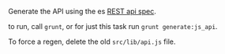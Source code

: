 Generate the API using the es [REST api spec](https://github.com/elasticsearch/elasticsearch-rest-api-spec).

to run, call `grunt`, or for just this task run `grunt generate:js_api`.

To force a regen, delete the old `src/lib/api.js` file.
